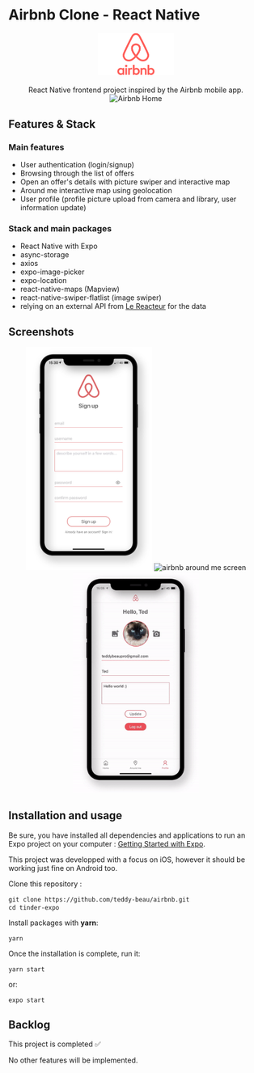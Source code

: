 # Airbnb Clone - React Native

<div align="center"><img src="./_preview/airbnb-logo.png" alt="logo airbnb" width="150"/>
<br />
<br />
React Native frontend project inspired by the Airbnb mobile app.
<br />
<img src="./_preview/airbnb-offers.gif" alt="Airbnb Home" />
</div>

## Features & Stack

### Main features

-  User authentication (login/signup)
-  Browsing through the list of offers
-  Open an offer's details with picture swiper and interactive map
-  Around me interactive map using geolocation
-  User profile (profile picture upload from camera and library, user information update)

### Stack and main packages

-  React Native with Expo
-  async-storage
-  axios
-  expo-image-picker
-  expo-location
-  react-native-maps (Mapview)
-  react-native-swiper-flatlist (image swiper)
-  relying on an external API from [Le Reacteur](https://github.com/lereacteur/express-airbnb) for the data

## Screenshots

<div align="center">
<img src="./_preview/airbnb-signup.png" alt="airbnb signup screen" width="250"/>
<img src="./_preview/airbnb-aroundme.gif" alt="airbnb around me screen" width="250"/>
<img src="./_preview/airbnb-profile.gif" alt="airbnb profile screen" width="250"/>
</div>

## Installation and usage

Be sure, you have installed all dependencies and applications to run an Expo project on your computer : [Getting Started with Expo](https://docs.expo.io/get-started/installation/).

This project was developped with a focus on iOS, however it should be working just fine on Android too.

Clone this repository :

```
git clone https://github.com/teddy-beau/airbnb.git
cd tinder-expo
```

Install packages with **yarn**:

```
yarn
```

Once the installation is complete, run it:

```
yarn start
```

or:

```
expo start
```

## Backlog

This project is completed ✅

No other features will be implemented.
